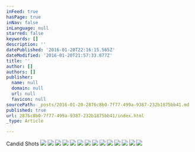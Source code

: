 ```yaml
---
inFeed: true
hasPage: true
inNav: false
inLanguage: null
starred: false
keywords: []
description: ''
datePublished: '2016-01-20T22:16:15.565Z'
dateModified: '2016-01-20T21:57:33.877Z'
title: ''
author: []
authors: []
publisher:
  name: null
  domain: null
  url: null
  favicon: null
sourcePath: _posts/2016-01-20-2876c8b0-7f77-499a-9387-232b1875bb41.md
published: true
url: 2876c8b0-7f77-499a-9387-232b1875bb41/index.html
_type: Article

---
```

Candid Shots
![](https://the-grid-user-content.s3-us-west-2.amazonaws.com/214d7d8d-c81a-4087-8f6e-a2b8c41aa1da.jpg)
![](https://the-grid-user-content.s3-us-west-2.amazonaws.com/5d4e9a25-5b4f-4ba1-b9eb-1c3230fc06b8.jpg)
![](https://the-grid-user-content.s3-us-west-2.amazonaws.com/217ae135-3525-4e21-b5b8-d375c0a064ae.jpg)
![](https://the-grid-user-content.s3-us-west-2.amazonaws.com/e9bb76cd-34a8-4139-ad45-34d3271728de.jpg)
![](https://the-grid-user-content.s3-us-west-2.amazonaws.com/ded18969-20c1-4068-ab07-08b6f3ff0546.jpg)
![](https://the-grid-user-content.s3-us-west-2.amazonaws.com/8faa2b74-fe95-4aee-8f0e-4a00a73aa21a.jpg)
![](https://the-grid-user-content.s3-us-west-2.amazonaws.com/4fc6a4fd-9879-4492-bcdd-4b4804bff7b9.jpg)
![](https://the-grid-user-content.s3-us-west-2.amazonaws.com/fa7e243a-6544-4024-8728-d0414ffd1bee.jpg)
![](https://the-grid-user-content.s3-us-west-2.amazonaws.com/33719bad-99df-4083-9f31-47c91dcab702.jpg)
![](https://the-grid-user-content.s3-us-west-2.amazonaws.com/2e0783f3-2dc8-4cf8-972d-2b618c048326.jpg)
![](https://the-grid-user-content.s3-us-west-2.amazonaws.com/0422fdcc-5554-4490-afbd-1d0d02f6266b.jpg)
![](https://the-grid-user-content.s3-us-west-2.amazonaws.com/dcd3e7d9-cc5f-4df4-bab7-f30e4bae3bf1.jpg)
![](https://the-grid-user-content.s3-us-west-2.amazonaws.com/1b8453bd-75e9-4ea8-aba8-0acfde0f6d0e.jpg)
![](https://the-grid-user-content.s3-us-west-2.amazonaws.com/3c772df3-df80-410e-aa31-728e2a515e29.jpg)